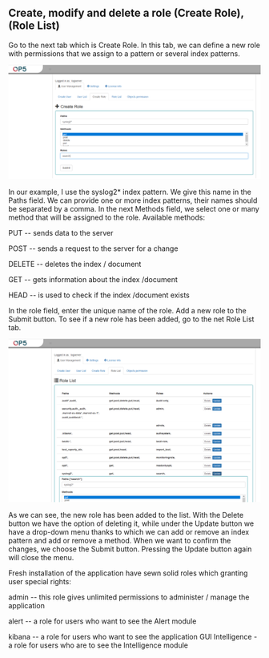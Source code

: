 Create, modify and delete a role (Create Role), (Role List) 
------------------------------------------------------------

Go to the next tab which is Create Role. In this tab, we can define a
new role with permissions that we assign to a pattern or several index
patterns.

![](./media/media/image54.png)

In our example, I use the syslog2\* index pattern. We give this name
in the Paths field. We can provide one or more index patterns, their
names should be separated by a comma. In the next Methods field, we
select one or many method that will be assigned to the role. Available
methods:

PUT -- sends data to the server

POST -- sends a request to the server for a change

DELETE -- deletes the index / document

GET -- gets information about the index /document

HEAD -- is used to check if the index /document exists

In the role field, enter the unique name of the role. Add a new role
to the Submit button. To see if a new role has been added, go to the
net Role List tab.

![](./media/media/image55.png)

As we can see, the new role has been added to the list. With the
Delete button we have the option of deleting it, while under the
Update button we have a drop-down menu thanks to which we can add or
remove an index pattern and add or remove a method. When we want to
confirm the changes, we choose the Submit button. Pressing the Update
button again will close the menu.

Fresh installation of the application have sewn solid roles which
granting user special rights:

admin -- this role gives unlimited permissions to administer / manage
the application

alert -- a role for users who want to see the Alert module

kibana -- a role for users who want to see the application GUI
Intelligence - a role for users who are to see the Intelligence module
